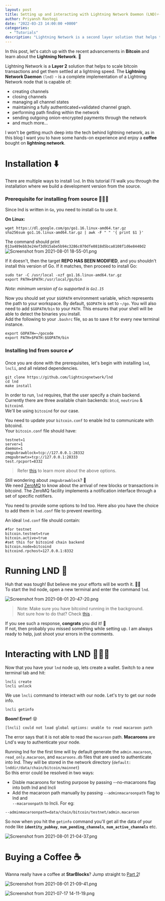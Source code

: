 ```yaml
---
layout: post
title: Setting up and interacting with Lightning Network Daemon (LND)⚡️- Part 1
author: Priyansh Rastogi
date: "2022-03-23 14:00:00 +0000"
categories:
  - "Tutorials"
description: "Lightning Network is a second layer solution that helps to scale bitcoin transactions and get them settled at a lightning speed."
---
```


In this post, let's catch up with the recent advancements in **Bitcoin** and learn about the **Lightning Network**. 🌠

Lightning Network is a **Layer 2** solution that helps to scale bitcoin transactions and get them settled at a lightning speed. The **Lightning Network Daemon** `(lnd)` - is a complete implementation of a Lightning Network node that is capable of:

* creating channels
* closing channels
* managing all channel states
* maintaining a fully authenticated+validated channel graph.
* performing path finding within the network
* sending outgoing onion-encrypted payments through the network
* and much more...

I won't be getting much deep into the tech behind lightning network, as in this blog I want you to have some hands-on experience and enjoy a **coffee** bought on **lightning network**.

# Installation ⬇️

There are multiple ways to install `lnd`. In this tutorial I'll walk you through the installation where we build a development version from the source.

### Prerequisite for installing from source 🧑🏻‍💻

Since lnd is written in `Go`, you need to install `Go` to use it.

**On Linux:**

```shell
wget https://dl.google.com/go/go1.16.linux-amd64.tar.gz
sha256sum go1.16.linux-amd64.tar.gz | awk -F " " '{ print $1 }'
```

The command should print  
`013a489ebb3e24ef3d915abe5b94c3286c070dfe0818d5bca8108f1d6e8440d2`  
![Screenshot from 2021-08-01 18-55-01.png](https://cdn.hashnode.com/res/hashnode/image/upload/v1627824332673/vd6r6B_LW.png)

If it doesn't, then the target **REPO HAS BEEN MODIFIED**, and you shouldn't install this version of Go. If it matches, then proceed to install Go:

```shell
sudo tar -C /usr/local -xzf go1.16.linux-amd64.tar.gz
export PATH=$PATH:/usr/local/go/bin
```

*Note: minimum version of `Go` supported is `Go1.15`*

Now you should set your `$GOPATH` environment variable, which represents the path to your workspace. By default, `$GOPATH` is set to `~/go`. You will also need to add `$GOPATH/bin` to your `PATH`. This ensures that your shell will be able to detect the binaries you install.  
Add the following to your `.bashrc` file, so as to save it for every new terminal instance.

```shell
export GOPATH=~/gocode
export PATH=$PATH:$GOPATH/bin
```

### Installing lnd from source ✔️

Once you are done with the prerequisites, let's begin with installing `lnd`, `lncli`, and all related dependencies.

```shell
git clone https://github.com/lightningnetwork/lnd
cd lnd
make install
```

In order to run, `lnd` requires, that the user specify a chain backend. Currently there are three available chain backends: `btcd`, `neutrino` & `bitcoind`.  
We'll be using `bitcoind` for our case.

You need to update your `bitcoin.conf` to enable lnd to communicate with bitcoind.  
Your `bitcoin.conf` file should have:

```shell
testnet=1
server=1
daemon=1
zmqpubrawblock=tcp://127.0.0.1:28332
zmqpubrawtx=tcp://127.0.0.1:28333
test.rpcport=8332
```

> Refer [this](https://github.com/bitcoin/bitcoin/blob/master/share/examples/bitcoin.conf?ref=blog.summerofbitcoin.org) to learn more about the above options.

Still wondering about `zmqpubrawblock`? 🤔  
We need [ZeroMQ](Link) to know about the arrival of new blocks or transactions in bitcoind. The ZeroMQ facility implements a notification interface through a set of specific notifiers.

You need to provide some options to lnd too. Here also you have the choice to add them in `lnd.conf` file to prevent rewriting.

An ideal `lnd.conf` file should contain:

```shell
#for testnet
bitcoin.testnet=true
bitcoin.active=true
#set this for bitcoind chain backend
bitcoin.node=bitcoind
bitcoind.rpchost=127.0.0.1:8332
```

# Running LND 🌋

Huh that was tough! But believe me your efforts will be worth it. 💪🏻  
To start the lnd node, open a new terminal and enter the command `lnd`.

![Screenshot from 2021-08-01 20-47-20.png](https://cdn.hashnode.com/res/hashnode/image/upload/v1627831074534/vA6MOAXIr.png)

> Note: Make sure you have bitcoind running in the background.  
> Not sure how to do that? Check [this](https://priyanshiiit.hashnode.dev/running-bitcoin-core-signet-and-playing-with-test-bitcoins-using-bitcoin-cli?ref=blog.summerofbitcoin.org) .

If you see such a response, **congrats** you did it! 🎯  
If not, then probably you missed something while setting up. I am always ready to help, just shoot your errors in the comments.

# Interacting with LND 🧑🏻‍💻

Now that you have your `lnd` node up, lets create a wallet. Switch to a new terminal tab and hit:

```shell
lncli create
lncli unlock
```

We use `lncli` command to interact with our node. Let's try to get our node info.

```shell
lncli getinfo
```

**Boom! Error!** 😵

`[lncli] could not load global options: unable to read macaroon path`

The error says that it is not able to read the `macaroon` path. **Macaroons** are Lnd's way to authenticate your node.

Running lnd for the first time will by default generate the `admin.macaroon`, `read_only.macaroon`, and `macaroons.db` files that are used to authenticate into lnd. They will be stored in the network directory (`default: lnddir/data/chain/bitcoin/mainnet`)  
So this error could be resolved in two ways:

* Disble macaroons for testing purpose by passing --no-macaroons flag into both lnd and lncli
* Add the macaroon path manually by passing `--adminmacaroonpath` flag to lnd and  
  `--macaroonpath` to lncli. For eg:

`--adminmacaroonpath=data/chain/bitcoin/testnet/admin.macaroon`

So now when you hit the `getinfo` command you'll get all the data of your node like **`identity_pubkey`**, **`num_pending_channels`**, **`num_active_channels`** etc.

![Screenshot from 2021-08-01 21-04-37.png](https://cdn.hashnode.com/res/hashnode/image/upload/v1627832159233/FNTnEhfMs.png)

# Buying a Coffee ☕️

Wanna really have a coffee at **StarBlocks**? Jump straight to [Part 2](https://blog.summerofbitcoin.org/setting-up-and-interacting-with-lightning-network-daemon-lnd-part-2/)!

![Screenshot from 2021-08-01 21-09-41.png](https://cdn.hashnode.com/res/hashnode/image/upload/v1627832562191/CYHODPq2_.png)

![Screenshot from 2021-07-17 14-11-19.png](https://cdn.hashnode.com/res/hashnode/image/upload/v1627832602156/LweFbkncq.png)
